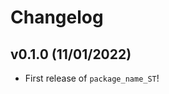 # Changelog

<!--next-version-placeholder-->

## v0.1.0 (11/01/2022)

- First release of `package_name_ST`!